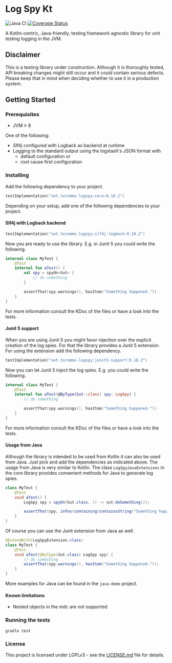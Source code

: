# Log Spy Kt
![Java CI](https://github.com/buchner/log-spy-kt-extension/workflows/Java%20CI/badge.svg)
[![Coverage Status](https://coveralls.io/repos/github/buchner/log-spy-kt-extension/badge.svg?branch=master)](https://coveralls.io/github/buchner/log-spy-kt-extension?branch=master)

A Kotlin-centric, Java-friendly, testing framework agnostic library for unit testing logging in the JVM.

## Disclaimer
This is a testing library under construction. Although it is thoroughly tested, API breaking changes might still occur
and it could contain serious defects. Please keep that in mind when deciding whether to use it in a production system.

## Getting Started
### Prerequisites
- JVM ≥ 8

One of the following:
- Slf4j configured with Logback as backend at runtime
- Logging to the standard output using the logstash's JSON format with
    - default configuration or
    - root cause first configuration

### Installing
Add the following dependency to your project.
```kotlin
testImplementation("net.torommo.logspy:core:0.10.2")
```
Depending on your setup, add one of the following dependencies to your project.

#### Slf4j with Logback backend
```kotlin
testImplementation("net.torommo.logspy:slf4j-logback:0.10.2")
```

Now you are ready to use the library. E.g. in Junit 5 you could write the following.
```kotlin
internal class MyTest {
    @Test
    internal fun aTest() {
        val spy = spyOn<Sut> {
            // do something
        }

        assertThat(spy.warnings(), hasItem("Something happened."))
    }
}
```
For more information consult the KDoc of the files or have a look into the tests.

#### Junit 5 support
When you are using Junit 5 you might favor injection over the explicit creation of the log spies. For that the library
provides a Junit 5 extension. For using the extension add the following dependency.
```kotlin
testImplementation("net.torommo.logspy:junit5-support:0.10.2")
```
Now you can let Junit 5 inject the log spies. E.g. you could write the following.
```kotlin
internal class MyTest {
    @Test
    internal fun aTest(@ByType(Sut::class) spy: LogSpy) {
        // do something

        assertThat(spy.warnings(), hasItem("Something happened."))
    }
}
```

For more information consult the KDoc of the files or have a look into the tests.
#### Usage from Java

Although the library is intended to be used from Kotlin it can also be used from Java. Just pick and add the dependencies
as indicated above. The usage from Java is very similar to Kotlin. The class `LogSpyJavaExtensions` in the core library
provides convenient methods for Java to generate log spies.

```java
class MyTest {
    @Test
    void aTest() {
        LogSpy spy = spyOn(Sut.class, () -> sut.doSomething());

        assertThat(spy, infos(containing(containsString("Something happened."))));
    }
}
```

Of course you can use the Junit extension from Java as well.

```java
@ExtendWith(LogSpyExtension.class)
class MyTest {
    @Test
    void aTest(@ByType(Sut.class) LogSpy spy) {
        // do something
        assertThat(spy.warnings(), hasItem("Something happened."));
    }
}
```

More examples for Java can be found in the `java-demo` project.

#### Known limitations
- Nested objects in the mdc are not supported

### Running the tests
```shell script
gradle test
```

### License
This project is licensed under LGPLv3 - see the [LICENSE.md](LICENSE.md) file for details.